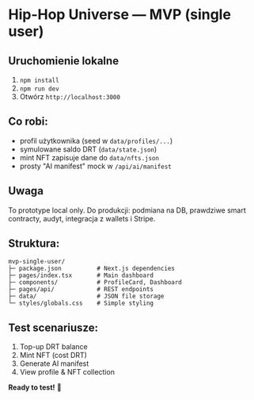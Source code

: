 # Hip-Hop Universe — MVP (single user)

## Uruchomienie lokalne
1. `npm install`
2. `npm run dev`
3. Otwórz `http://localhost:3000`

## Co robi:
- profil użytkownika (seed w `data/profiles/...`)
- symulowane saldo DRT (`data/state.json`)
- mint NFT zapisuje dane do `data/nfts.json`
- prosty "AI manifest" mock w `/api/ai/manifest`

## Uwaga
To prototype local only. Do produkcji: podmiana na DB, prawdziwe smart contracty, audyt, integracja z wallets i Stripe.

## Struktura:
```
mvp-single-user/
├─ package.json          # Next.js dependencies
├─ pages/index.tsx       # Main dashboard
├─ components/           # ProfileCard, Dashboard
├─ pages/api/            # REST endpoints
├─ data/                 # JSON file storage
└─ styles/globals.css    # Simple styling
```

## Test scenariusze:
1. Top-up DRT balance
2. Mint NFT (cost DRT)
3. Generate AI manifest
4. View profile & NFT collection

**Ready to test!** 🚀